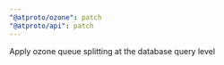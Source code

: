 ```yaml
---
"@atproto/ozone": patch
"@atproto/api": patch
---
```


Apply ozone queue splitting at the database query level
